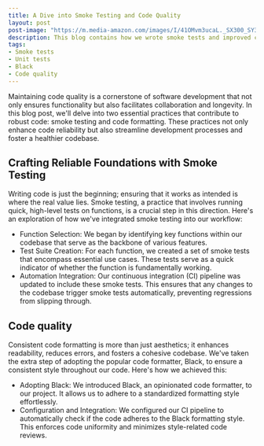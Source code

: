 ```yaml
---
title: A Dive into Smoke Testing and Code Quality
layout: post
post-image: "https://m.media-amazon.com/images/I/41OMvm3ucaL._SX300_SY300_QL70_FMwebp_.jpg"
description: This blog contains how we wrote smoke tests and improved code quality.
tags:
- Smoke tests
- Unit tests
- Black
- Code quality
---
```

Maintaining code quality is a cornerstone of software development that not only ensures functionality but also facilitates collaboration and longevity. In this blog post, we'll delve into two essential practices that contribute to robust code: smoke testing and code formatting. These practices not only enhance code reliability but also streamline development processes and foster a healthier codebase.

## Crafting Reliable Foundations with Smoke Testing
Writing code is just the beginning; ensuring that it works as intended is where the real value lies.
Smoke testing, a practice that involves running quick, high-level tests on functions, is a crucial step in this direction.
Here's an exploration of how we've integrated smoke testing into our workflow:
- Function Selection: We began by identifying key functions within our codebase that serve as the backbone of various features.
- Test Suite Creation: For each function, we created a set of smoke tests that encompass essential use cases.
These tests serve as a quick indicator of whether the function is fundamentally working.
- Automation Integration: Our continuous integration (CI) pipeline was updated to include these smoke tests.
This ensures that any changes to the codebase trigger smoke tests automatically, preventing regressions from slipping through.

## Code quality
Consistent code formatting is more than just aesthetics; it enhances readability, reduces errors, and fosters a cohesive codebase.
We've taken the extra step of adopting the popular code formatter, Black, to ensure a consistent style throughout our code.
Here's how we achieved this:
- Adopting Black: We introduced Black, an opinionated code formatter, to our project. It allows us to adhere to a standardized formatting style effortlessly.
- Configuration and Integration: We configured our CI pipeline to automatically check if the code adheres to the Black formatting style.
This enforces code uniformity and minimizes style-related code reviews.
